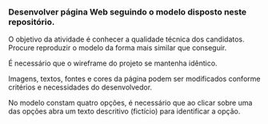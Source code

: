 ### Desenvolver página Web seguindo o modelo disposto neste repositório.

O objetivo da atividade é conhecer a qualidade técnica dos candidatos. Procure reproduzir o modelo da forma mais similar que conseguir.

É necessário que o wireframe do projeto se mantenha idêntico.

Imagens, textos, fontes e cores da página podem ser modificados conforme critérios e necessidades do desenvolvedor.

No modelo constam quatro opções, é necessário que ao clicar sobre uma das opções abra um texto descritivo (fictício) para identificar a opção.

